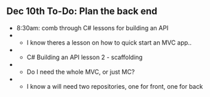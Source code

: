 ## Dec 10th To-Do: Plan the back end

- 8:30am: comb through C# lessons for building an API
- - I know theres a lesson on how to quick start an MVC app..
- - C# Building an API lesson 2 - scaffolding
- - Do I need the whole MVC, or just MC?
- - I know a will need two repositories, one for front, one for back